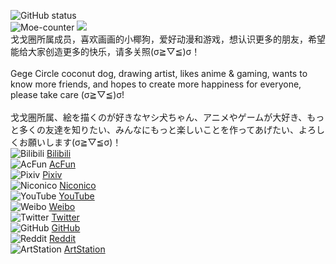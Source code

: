 ![GitHub status](https://github-readme-stats.vercel.app/api?username=moegirlwangge&show_icons=true&hide_border=true&theme=radical)
<br>
![Moe-counter](https://count.getloli.com/get/@moegirlwangge?theme=rule34)
<img src="https://weather-icon.journeyad.repl.co/@sanya?v=1">
<br>
戈戈圈所属成员，喜欢画画的小椰狗，爱好动漫和游戏，想认识更多的朋友，希望能给大家创造更多的快乐，请多关照(σ≧︎▽︎≦︎)σ！<br>
<br>
Gege Circle coconut dog, drawing artist, likes anime & gaming, wants to know more friends, and hopes to create more happiness for everyone, please take care (σ≧︎▽︎≦︎)σ!<br>
<br>
戈戈圏所属、絵を描くのが好きなヤシ犬ちゃん、アニメやゲームが大好き、もっと多くの友達を知りたい、みんなにもっと楽しいことを作ってあげたい、よろしくお願いします(σ≧︎▽≦︎σ)！<br>
![Bilibili](https://user-images.githubusercontent.com/69033087/215234424-960c7e90-90ec-483f-9162-153bb2091024.png)
[Bilibili](https://space.bilibili.com/291584196)
<br>
![AcFun](https://user-images.githubusercontent.com/69033087/215234430-12564879-4f07-4751-a508-04342c396683.png)
[AcFun](https://www.acfun.cn/u/14666581.aspx)
<br>
![Pixiv](https://user-images.githubusercontent.com/69033087/215234425-0a940b48-3147-4b84-8319-585406918710.png)
[Pixiv](https://pixiv.net/users/43214741)
<br>
![Niconico](https://user-images.githubusercontent.com/69033087/215234850-29c2d2ae-fa98-4d64-9261-a53c6659a64d.png)
[Niconico](https://www.nicovideo.jp/user/84370201)
<br>
![YouTube](https://user-images.githubusercontent.com/69033087/215234919-4ae7c74c-6d2d-4db2-8355-869f14f344c6.png)
[YouTube](https://www.youtube.com/c/moegirlwangge)
<br>
![Weibo](https://user-images.githubusercontent.com/69033087/215234433-f54f6cc5-67dd-42cd-bf28-0e1fd8a5619d.png)
[Weibo](https://weibo.com/dogmoegirlwangge)
<br>
![Twitter](https://user-images.githubusercontent.com/69033087/215234452-5d24cfb0-1a48-45aa-b25f-c6b1e2be3c3c.png)
[Twitter](https://twitter.com/moegirlwangge)
<br>
![GitHub](https://user-images.githubusercontent.com/69033087/215234450-616d1209-bc47-4c9a-86bc-366a81a697ad.png)
[GitHub](https://github.com/moegirlwangge)
<br>
![Reddit](https://user-images.githubusercontent.com/69033087/215235339-4bc729c8-d528-4109-a59c-205f25408074.png)
[Reddit](https://reddit.com/r/gege_circle)
<br>
![ArtStation](https://user-images.githubusercontent.com/69033087/215234417-0f1c3924-c675-4eb7-b71f-e115056c130c.png)
[ArtStation](https://artstation.com/moegirlwangge)
